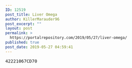 ```yaml
---
ID: 12519
post_title: Liver Omega
author: KillerMarauder96
post_excerpt: ""
layout: post
permalink: >
  https://portalrepository.com/2019/05/27/liver-omega/
published: true
post_date: 2019-05-27 04:59:41
---
```

<pre>42221067CD70</pre>